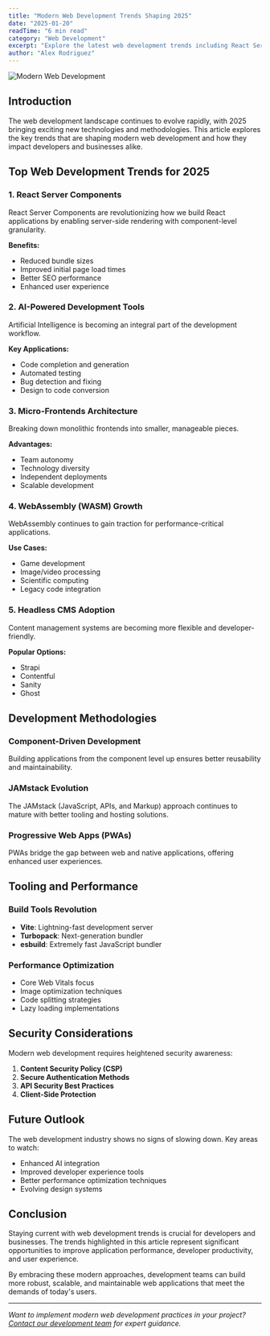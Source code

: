```yaml
---
title: "Modern Web Development Trends Shaping 2025"
date: "2025-01-20"
readTime: "6 min read"
category: "Web Development"
excerpt: "Explore the latest web development trends including React Server Components, AI integration, and modern deployment strategies that are defining the industry in 2025."
author: "Alex Rodriguez"
---
```


![Modern Web Development](https://images.unsplash.com/photo-1627398242454-45a1465c2479?w=1200&h=600&fit=crop)

## Introduction

The web development landscape continues to evolve rapidly, with 2025 bringing exciting new technologies and methodologies. This article explores the key trends that are shaping modern web development and how they impact developers and businesses alike.

## Top Web Development Trends for 2025

### 1. React Server Components
React Server Components are revolutionizing how we build React applications by enabling server-side rendering with component-level granularity.

**Benefits:**
- Reduced bundle sizes
- Improved initial page load times
- Better SEO performance
- Enhanced user experience

### 2. AI-Powered Development Tools
Artificial Intelligence is becoming an integral part of the development workflow.

**Key Applications:**
- Code completion and generation
- Automated testing
- Bug detection and fixing
- Design to code conversion

### 3. Micro-Frontends Architecture
Breaking down monolithic frontends into smaller, manageable pieces.

**Advantages:**
- Team autonomy
- Technology diversity
- Independent deployments
- Scalable development

### 4. WebAssembly (WASM) Growth
WebAssembly continues to gain traction for performance-critical applications.

**Use Cases:**
- Game development
- Image/video processing
- Scientific computing
- Legacy code integration

### 5. Headless CMS Adoption
Content management systems are becoming more flexible and developer-friendly.

**Popular Options:**
- Strapi
- Contentful
- Sanity
- Ghost

## Development Methodologies

### Component-Driven Development
Building applications from the component level up ensures better reusability and maintainability.

### JAMstack Evolution
The JAMstack (JavaScript, APIs, and Markup) approach continues to mature with better tooling and hosting solutions.

### Progressive Web Apps (PWAs)
PWAs bridge the gap between web and native applications, offering enhanced user experiences.

## Tooling and Performance

### Build Tools Revolution
- **Vite**: Lightning-fast development server
- **Turbopack**: Next-generation bundler
- **esbuild**: Extremely fast JavaScript bundler

### Performance Optimization
- Core Web Vitals focus
- Image optimization techniques
- Code splitting strategies
- Lazy loading implementations

## Security Considerations

Modern web development requires heightened security awareness:

1. **Content Security Policy (CSP)**
2. **Secure Authentication Methods**
3. **API Security Best Practices**
4. **Client-Side Protection**

## Future Outlook

The web development industry shows no signs of slowing down. Key areas to watch:

- Enhanced AI integration
- Improved developer experience tools
- Better performance optimization techniques
- Evolving design systems

## Conclusion

Staying current with web development trends is crucial for developers and businesses. The trends highlighted in this article represent significant opportunities to improve application performance, developer productivity, and user experience.

By embracing these modern approaches, development teams can build more robust, scalable, and maintainable web applications that meet the demands of today's users.

---

*Want to implement modern web development practices in your project? [Contact our development team](/#contact) for expert guidance.*